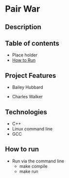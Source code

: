 # Pair War

## Description


## Table of contents
* Place holder
* [How to Run](#how-to-run)


## Project Features

* Bailey Hubbard

* Charles Walker

## Technologies
* C++
* Linux command line
* GCC

## How to run
* Run via the command line
	* make compile
	* make run


  
  
